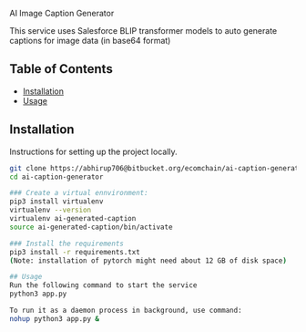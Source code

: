 AI Image Caption Generator

This service uses Salesforce BLIP transformer models to auto generate captions for image data (in base64 format)

## Table of Contents

- [Installation](#installation)
- [Usage](#usage)


## Installation

Instructions for setting up the project locally.

```bash
git clone https://abhirup706@bitbucket.org/ecomchain/ai-caption-generator.git
cd ai-caption-generator

### Create a virtual ennvironment:
pip3 install virtualenv
virtualenv --version
virtualenv ai-generated-caption
source ai-generated-caption/bin/activate

### Install the requirements
pip3 install -r requirements.txt
(Note: installation of pytorch might need about 12 GB of disk space)

## Usage
Run the following command to start the service
python3 app.py

To run it as a daemon process in background, use command:
nohup python3 app.py &

